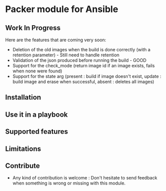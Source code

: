 # Packer module for Ansible

## Work In Progress

Here are the features that are coming very soon: 

 * Deletion of the old images when the build is done correctly (with a retention parameter) - Still need to handle retention
 * Validation of the json produced before running the build - GOOD
 * Support for the check_mode (return image id if an image exists, fails when none were found)
 * Support for the state arg (present : build if image doesn't exist, update : build image and erase when successful, absent : deletes all images)

## Installation

## Use it in a playbook

## Supported features

## Limitations

## Contribute 

 * Any kind of contribution is welcome : Don't hesitate to send feedback when something is wrong or missing with this module. 
